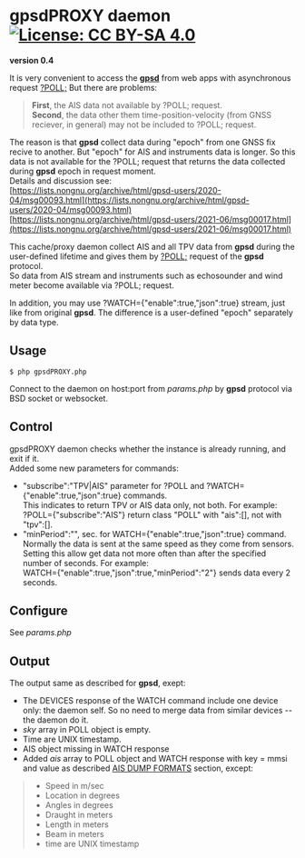 # gpsdPROXY daemon [![License: CC BY-SA 4.0](https://img.shields.io/badge/License-CC%20BY--SA%204.0-lightgrey.svg)](https://creativecommons.org/licenses/by-sa/4.0/)
**version 0.4**

It is very convenient to access the **[gpsd](https://gpsd.io/)** from web apps with asynchronous request [?POLL;](https://gpsd.gitlab.io/gpsd/gpsd_json.html#_poll) But there are problems:  
>**First**, the AIS data not available by ?POLL; request.  
>**Second**, the data other them time-position-velocity (from GNSS reciever, in general) may not be included to ?POLL; request.

The reason is that **gpsd** collect data during "epoch" from one GNSS fix recive to another. But "epoch" for AIS and instruments data is longer. So this data is not available for the ?POLL; request that returns the data collected during **gpsd** epoch in request moment.  
Details and discussion see:  
[https://lists.nongnu.org/archive/html/gpsd-users/2020-04/msg00093.html](https://lists.nongnu.org/archive/html/gpsd-users/2020-04/msg00093.html)  
[https://lists.nongnu.org/archive/html/gpsd-users/2021-06/msg00017.html](https://lists.nongnu.org/archive/html/gpsd-users/2021-06/msg00017.html)  

This cache/proxy daemon collect AIS and all TPV data from **gpsd** during the user-defined lifetime and gives them by [?POLL;](https://gpsd.gitlab.io/gpsd/gpsd_json.html#_poll) request of the **gpsd** protocol.  
So data from AIS stream and instruments such as echosounder and wind meter become available via ?POLL; request.  

In addition, you may use ?WATCH={"enable":true,"json":true} stream, just like from original **gpsd**. The difference is a user-defined "epoch" separately by data type.

## Usage
```
$ php gpsdPROXY.php
```
Connect to the daemon on host:port from _params.php_ by **gpsd** protocol via BSD socket or websocket.

## Control
gpsdPROXY daemon checks whether the instance is already running, and exit if it.  
Added some new parameters for commands:

* "subscribe":"TPV|AIS" parameter for ?POLL and ?WATCH={"enable":true,"json":true} commands.  
This indicates to return TPV or AIS data only, not both. For example:  
?POLL={"subscribe":"AIS"} return class "POLL" with "ais":[], not with "tpv":[].
* "minPeriod":"", sec. for WATCH={"enable":true,"json":true} command. Normally the data is sent at the same speed as they come from sensors. Setting this allow get data not more often than after the specified number of seconds. For example:  
WATCH={"enable":true,"json":true,"minPeriod":"2"} sends data every 2 seconds.

## Configure
See _params.php_

## Output
The output same as described for **gpsd**, exept:  

* The DEVICES response of the WATCH command include one device only: the daemon self. So no need to merge data from similar devices -- the daemon do it.
* _sky_ array in POLL object is empty.
* Time are UNIX timestamp.
* AIS object missing in WATCH response
* Added _ais_ array to POLL object and WATCH response with key = mmsi and value as described [AIS DUMP FORMATS](https://gpsd.gitlab.io/gpsd/gpsd_json.html#_ais_dump_formats) section, except:  

>* Speed in m/sec
>* Location in degrees
>* Angles in degrees
>* Draught in meters
>* Length in meters
>* Beam in meters
>* time are UNIX timestamp
